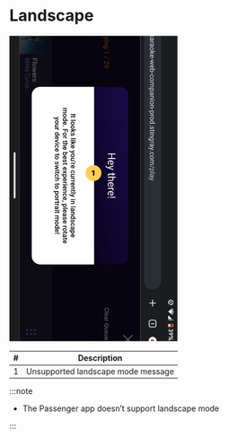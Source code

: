 # Landscape

<div style={{ display: 'flex', alignItems: 'flex-start' }}>
  <img src="/img/landscape.png" alt="Landscape" width="300" style={{ marginRight: '20px', marginBottom: '20px' }} />
  
  <table style={{ width: '100%' }}>
    <thead>
      <tr>
        <th>#</th>
        <th style={{ textAlign: 'left'}}>Description</th>
      </tr>
    </thead>
    <tbody>
      <tr>
        <td>1</td>
        <td>Unsupported landscape mode message</td>
      </tr>
    </tbody>
  </table>
</div>

:::note

- The Passenger app doesn’t support landscape mode

:::
